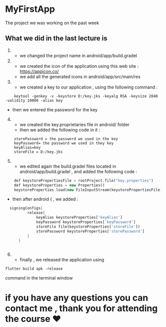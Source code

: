 # MyFirstApp

The project we was working on the past week

## What we did in the last lecture is 

1)  - we changed the project name in android/app/build.gradel
2)	- we created the icon of the application using this web site : https://appicon.co/
	- we add all the generated icons in android/app/src/main/res
3)	- we created a key to our application , using the following command : 

```
	keytool -genkey -v -keystore D:/key.jks -keyalg RSA -keysize 2048 -validity 10000 -alias key
```

   - then we entered the password for the key 
4) - we created the key.proprietaries file in android/ folder
   - then we added the following code in it : 
```
	storePassword = the password we used in the key
	keyPassword= the password we used in they key
	keyAlias=key
	storeFile = D:/key.jks
```
5)  - we edited again the build.gradel files located in android/app/build.gradel , and added the following code : 

```dart
	def keystorePropertiesFile = rootProject.file("key.properties")
	def keystoreProperties = new Properties()
	keystoreProperties.load(new FileInputStream(keystorePropertiesFile))
```

   - then after android { , we added : 
  
  ```dart
	signingConfigs{
	        release{
    	        keyAlias keystoreProperties['keyAlias']
        	    keyPassword keystoreProperties['keyPassword']
            	storeFile file(keystoreProperties['storeFile'])
            	storePassword keystoreProperties['storePassword']
        	}
    	}
      
   ```

6)  - finally , we released the application using 

```
flutter build apk -release
```
command in the terminal window 

# if you have any questions you can contact me , thank you for attending the course ♥
